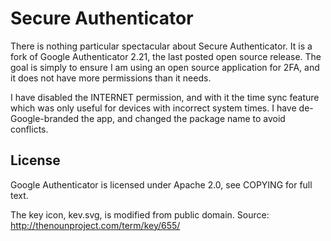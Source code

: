 # Secure Authenticator

There is nothing particular spectacular about Secure Authenticator. It is a fork of Google Authenticator 2.21, the last posted open source release. The goal is simply to ensure I am using an open source application for 2FA, and it does not have more permissions than it needs.

I have disabled the INTERNET permission, and with it the time sync feature which was only useful for devices with incorrect system times. I have de-Google-branded the app, and changed the package name to avoid conflicts.

## License

Google Authenticator is licensed under Apache 2.0, see COPYING for full text.

The key icon, kev.svg, is modified from public domain. Source: http://thenounproject.com/term/key/655/
